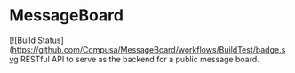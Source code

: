 # MessageBoard
[![Build Status](https://github.com/Compusa/MessageBoard/workflows/BuildTest/badge.svg
RESTful API to serve as the backend for a public message board.
